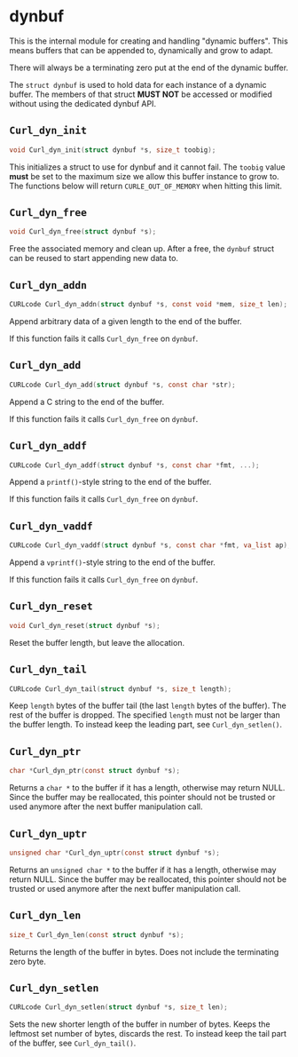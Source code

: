 # dynbuf

This is the internal module for creating and handling "dynamic buffers". This
means buffers that can be appended to, dynamically and grow to adapt.

There will always be a terminating zero put at the end of the dynamic buffer.

The `struct dynbuf` is used to hold data for each instance of a dynamic
buffer. The members of that struct **MUST NOT** be accessed or modified
without using the dedicated dynbuf API.

## `Curl_dyn_init`

```c
void Curl_dyn_init(struct dynbuf *s, size_t toobig);
```

This initializes a struct to use for dynbuf and it cannot fail. The `toobig`
value **must** be set to the maximum size we allow this buffer instance to
grow to. The functions below will return `CURLE_OUT_OF_MEMORY` when hitting
this limit.

## `Curl_dyn_free`

```c
void Curl_dyn_free(struct dynbuf *s);
```

Free the associated memory and clean up. After a free, the `dynbuf` struct can
be reused to start appending new data to.

## `Curl_dyn_addn`

```c
CURLcode Curl_dyn_addn(struct dynbuf *s, const void *mem, size_t len);
```

Append arbitrary data of a given length to the end of the buffer.

If this function fails it calls `Curl_dyn_free` on `dynbuf`.

## `Curl_dyn_add`

```c
CURLcode Curl_dyn_add(struct dynbuf *s, const char *str);
```

Append a C string to the end of the buffer.

If this function fails it calls `Curl_dyn_free` on `dynbuf`.

## `Curl_dyn_addf`

```c
CURLcode Curl_dyn_addf(struct dynbuf *s, const char *fmt, ...);
```

Append a `printf()`-style string to the end of the buffer.

If this function fails it calls `Curl_dyn_free` on `dynbuf`.

## `Curl_dyn_vaddf`

```c
CURLcode Curl_dyn_vaddf(struct dynbuf *s, const char *fmt, va_list ap);
```

Append a `vprintf()`-style string to the end of the buffer.

If this function fails it calls `Curl_dyn_free` on `dynbuf`.

## `Curl_dyn_reset`

```c
void Curl_dyn_reset(struct dynbuf *s);
```

Reset the buffer length, but leave the allocation.

## `Curl_dyn_tail`

```c
CURLcode Curl_dyn_tail(struct dynbuf *s, size_t length);
```

Keep `length` bytes of the buffer tail (the last `length` bytes of the
buffer). The rest of the buffer is dropped. The specified `length` must not be
larger than the buffer length. To instead keep the leading part, see
`Curl_dyn_setlen()`.

## `Curl_dyn_ptr`

```c
char *Curl_dyn_ptr(const struct dynbuf *s);
```

Returns a `char *` to the buffer if it has a length, otherwise may return
NULL. Since the buffer may be reallocated, this pointer should not be trusted
or used anymore after the next buffer manipulation call.

## `Curl_dyn_uptr`

```c
unsigned char *Curl_dyn_uptr(const struct dynbuf *s);
```

Returns an `unsigned char *` to the buffer if it has a length, otherwise may
return NULL. Since the buffer may be reallocated, this pointer should not be
trusted or used anymore after the next buffer manipulation call.

## `Curl_dyn_len`

```c
size_t Curl_dyn_len(const struct dynbuf *s);
```

Returns the length of the buffer in bytes. Does not include the terminating
zero byte.

## `Curl_dyn_setlen`

```c
CURLcode Curl_dyn_setlen(struct dynbuf *s, size_t len);
```

Sets the new shorter length of the buffer in number of bytes. Keeps the
leftmost set number of bytes, discards the rest. To instead keep the tail part
of the buffer, see `Curl_dyn_tail()`.
